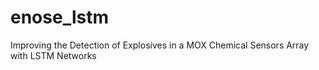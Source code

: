 # enose_lstm
Improving the Detection of Explosives in a MOX Chemical Sensors Array with LSTM Networks
